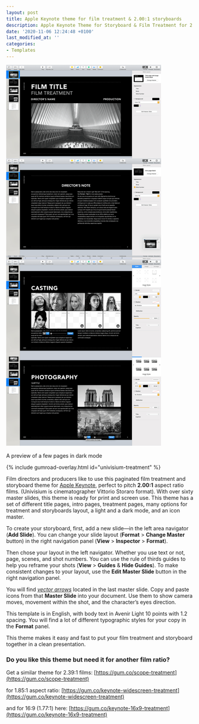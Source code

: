 ```yaml
---
layout: post
title: Apple Keynote theme for film treatment & 2.00:1 storyboards 
description: Apple Keynote Theme for Storyboard & Film Treatment for 2.00:1 (Univisium) aspect ratio, Avenir Light 10pt on DIN A4 landscape.
date: '2020-11-06 12:24:48 +0100'
last_modified_at: ''
categories:
- Templates
---
```


<a href="https://gum.co/univisium-treatment" class="no-underline pv2 grow db"><img class="w-100" src="/images/Apple-Keynote-Theme-for-Advertising-Film-Treatment-and-Storyboards-Univisium-2x1-Avenir-Light-10pt-on-DIN-A4-landscape_overview_B&W.png"></a>
<figcaption>A preview of a few pages in dark mode</figcaption>

{% include gumroad-overlay.html id="univisium-treatment" %}

Film directors and producers like to use this paginated film treatment and storyboard theme for [Apple Keynote](https://www.apple.com/keynote/), perfect to pitch **2.00:1** aspect ratio films. (Univisium is cinematographer Vittorio Storaro format). With over sixty master slides, this theme is ready for print and screen use. This theme has a set of different title pages, intro pages, treatment pages, many options for treatment and storyboards layout, a light and a dark mode, and an icon master.

To create your storyboard, first, add a new slide—in the left area navigator (**Add Slide**). 
You can change your slide layout (**Format** > **Change Master** button) in the right navigation panel (**View** > **Inspector** > **Format**).

Then chose your layout in the left navigator. Whether you use text or not, page, scenes, and shot numbers. You can use the rule of thirds guides to help you reframe your shots (**View** > **Guides** & **Hide Guides**). To make consistent changes to your layout, use the **Edit Master Slide** button in the right navigation panel.

You will find *[vector arrows](https://templates.supply/templates/free-vector-storyboard-arrows-adobe-illustrator/)* located in the last master slide. Copy and paste icons from that **Master Slide** into your document. Use them to show camera moves, movement within the shot, and the character’s eyes direction.

This template is in English, with body text in Avenir Light 10 points with 1.2 spacing. You will find a lot of different typographic styles for your copy in the **Format** panel.

This theme makes it easy and fast to put your film treatment and storyboard together in a clean presentation.


### Do you like this theme but need it for another film ratio?
Get a similar theme for 2.39:1 films: [https://gum.co/scope-treatment](https://gum.co/scope-treatment)

for 1.85:1 aspect ratio: [https://gum.co/keynote-widescreen-treatment](https://gum.co/keynote-widescreen-treatment) 

and for 16:9 (1.77:1) here: [https://gum.co/keynote-16x9-treatment](https://gum.co/keynote-16x9-treatment)